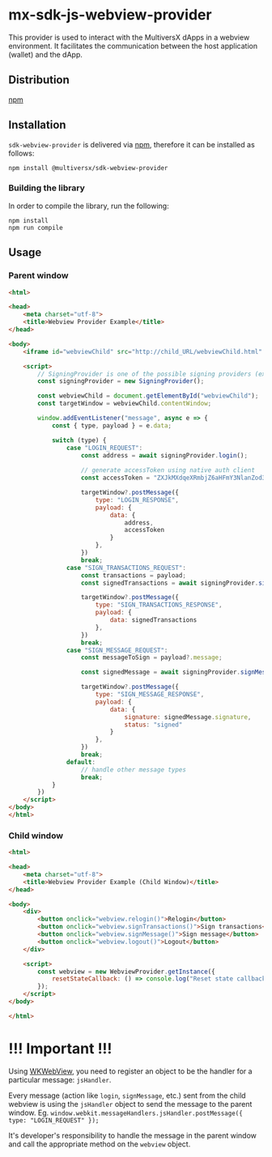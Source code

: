 # mx-sdk-js-webview-provider

This provider is used to interact with the MultiversX dApps in a webview environment.
It facilitates the communication between the host application (wallet) and the dApp.

## Distribution

[npm](https://www.npmjs.com/package/@multiversx/sdk-webview-provider)

## Installation

`sdk-webview-provider` is delivered via [npm](https://www.npmjs.com/package/@multiversx/sdk-webview-provider), therefore it can be installed as follows:

```
npm install @multiversx/sdk-webview-provider
```

### Building the library

In order to compile the library, run the following:

```
npm install
npm run compile
```

## Usage

### Parent window

```html
<html>

<head>
    <meta charset="utf-8">
    <title>Webview Provider Example</title>
</head>

<body>
    <iframe id="webviewChild" src="http://child_URL/webviewChild.html" style="width: 100%; height: 200px;"></iframe>

    <script>
        // SigningProvider is one of the possible signing providers (extension, hardware wallet, etc.)
        const signingProvider = new SigningProvider();

        const webviewChild = document.getElementById("webviewChild");
        const targetWindow = webviewChild.contentWindow;

        window.addEventListener("message", async e => {
            const { type, payload } = e.data;

            switch (type) {
                case "LOGIN_REQUEST":
                    const address = await signingProvider.login();
                    
                    // generate accessToken using native auth client
                    const accessToken = "ZXJkMXdqeXRmbjZ6aHFmY3NlanZod3Y3cTR1c2F6czVyeWMzajhoYzc4ZmxkZ2pueWN0OHdlanFrYXN1bmM.Ykc5allXeG9iM04wLmY2ODE3NzUxMDc1NmVkY2U0NWVjYTg0Yjk0NTQ0YTZlYWNkZmEzNmU2OWRmZDNiOGYyNGM0MDEwZDE5OTA3NTEuMzAwLmV5SjBhVzFsYzNSaGJYQWlPakUyTnpNNU56SXlORFI5.a29dba3f0d2fb4712cb662bc8050c87bf9f0e7fd28f3c98efe0fda074be5b087bd75c075243e832c2985a9da044496b2cff3c852c8c963f9d3d840aed8799c07";

                    targetWindow?.postMessage({
                        type: "LOGIN_RESPONSE",
                        payload: {
                            data: {
                                address,
                                accessToken
                            }
                        },
                    })
                    break;
                case "SIGN_TRANSACTIONS_REQUEST":
                    const transactions = payload;
                    const signedTransactions = await signingProvider.signTransactions(transactions);

                    targetWindow?.postMessage({
                        type: "SIGN_TRANSACTIONS_RESPONSE",
                        payload: {
                            data: signedTransactions
                        },
                    })
                    break;
                case "SIGN_MESSAGE_REQUEST":
                    const messageToSign = payload?.message;

                    const signedMessage = await signingProvider.signMessage(messageToSign);

                    targetWindow?.postMessage({
                        type: "SIGN_MESSAGE_RESPONSE",
                        payload: {
                            data: {
                                signature: signedMessage.signature,
                                status: "signed"
                            }
                        },
                    })
                    break;
                default:
                    // handle other message types
                    break;
            }
        })
    </script>
</body>
</html>
```

### Child window

```html
<html>

<head>
    <meta charset="utf-8">
    <title>Webview Provider Example (Child Window)</title>
</head>

<body>
    <div>
        <button onclick="webview.relogin()">Relogin</button>
        <button onclick="webview.signTransactions()">Sign transactions</button>
        <button onclick="webview.signMessage()">Sign message</button>
        <button onclick="webview.logout()">Logout</button>
    </div>

    <script>
        const webview = new WebviewProvider.getInstance({
            resetStateCallback: () => console.log("Reset state callback called"),
        });
    </script>
</body>

</html>
```

# !!! Important !!!
Using [WKWebView](https://developer.apple.com/documentation/webkit/wkwebview), you need to register an object to be the handler for a particular message: `jsHandler`. 

Every message (action like `login`, `signMessage`, etc.) sent from the child webview is using the `jsHandler` object to send the message to the parent window. Eg. `window.webkit.messageHandlers.jsHandler.postMessage({ type: "LOGIN_REQUEST" });`

It's developer's responsibility to handle the message in the parent window and call the appropriate method on the `webview` object.